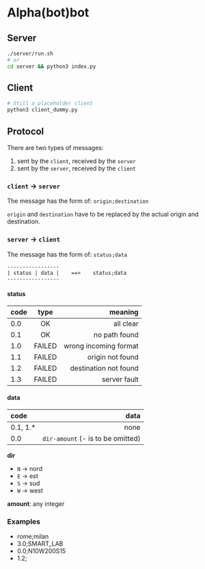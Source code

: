 # Alpha(bot)bot

## Server
```sh
./server/run.sh
# or
cd server && python3 index.py
```

## Client
```sh
# Still a placeholder client
python3 client_dummy.py
```

## Protocol
There are two types of messages:
1. sent by the `client`, received by the `server`
2. sent by the `server`, received by the `client`

### `client` -> `server`
The message has the form of: `origin;destination`

`origin` and `destination` have to be replaced by the actual origin and destination.

### `server` -> `client`

The message has the form of: `status;data`
```
-----------------
| status | data |    ==>    status;data
-----------------
```
#### status
|code|type|meaning|
|:-|:-:|-:|
|0.0|OK|all clear
|0.1|OK|no path found
|1.0|FAILED|wrong incoming format
|1.1|FAILED|origin not found
|1.2|FAILED|destination not found
|1.3|FAILED|server fault

#### data
|code|data
|:-|-:|
|0.1, 1.*|none
|0.0|`dir-amount` (- is to be omitted)

**dir**
- `N` -> nord
- `E` -> est
- `S` -> sud
- `W` -> west

**amount**: any integer

### Examples
- rome;milan
- 3.0;SMART_LAB
- 0.0;N10W200S15
- 1.2;